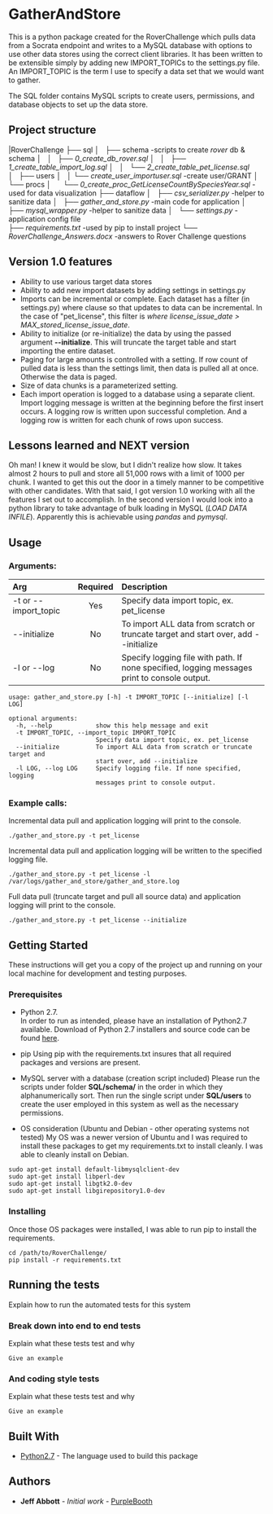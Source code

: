 

# GatherAndStore

This is a python package created for the RoverChallenge which pulls data from a Socrata endpoint and writes to a MySQL database with options to use other data stores using the correct client libraries.  It has been written to be extensible simply by adding new IMPORT_TOPICs to the settings.py file.  An IMPORT_TOPIC is the term I use to specify a data set that we would want to gather.  

The SQL folder contains MySQL scripts to create users, permissions, and database objects to set up the data store.


## Project structure

  |RoverChallenge
  ├── sql
  │   ├── schema  -scripts to create *rover* db & schema
  │   │   ├── *0_create_db_rover.sql*
  │   │   ├── *1_create_table_import_log.sql*
  │   │   └── *2_create_table_pet_license.sql*  
  │   ├── users
  │   │   └── *create_user_importuser.sql* -create user/GRANT 
  │   └── procs
  │       └── *0_create_proc_GetLicenseCountBySpeciesYear.sql*  -used for data visualization
  ├── dataflow
  │   ├── *csv_serializer.py*       -helper to sanitize data 
  │   ├── *gather_and_store.py*     -main code for application
  │   ├── *mysql_wrapper.py*        -helper to sanitize data 
  │   └── *settings.py*             -application config file  
  ├── *requirements.txt*            -used by pip to install project
  └── *RoverChallenge_Answers.docx* -answers to Rover Challenge questions
  

## Version 1.0 features
- Ability to use various target data stores
- Ability to add new import datasets by adding settings in settings.py
- Imports can be incremental or complete.  Each dataset has a filter (in settings.py) where clause so that updates to data can be incremental.  In the case of "pet_license", this filter is *where license_issue_date > MAX_stored_license_issue_date*.
- Ability to initialize (or re-initialize) the data by using the passed argument **--initialize**.  This will truncate the target table and start importing the entire dataset.
- Paging for large amounts is controlled with a setting. If row count of pulled data is less than the settings limit, then data is pulled all at once. Otherwise the data is paged.
- Size of data chunks is a parameterized setting.
- Each import operation is logged to a database using a separate client. Import logging message is written at the beginning before the first insert occurs.  A logging row is written upon successful completion.  And a logging row is written for each chunk of rows upon success.


## Lessons learned and NEXT version

Oh man!  I knew it would be slow, but I didn't realize how slow.  It takes almost 2 hours to pull and store all 51,000 rows with a limit of 1000 per chunk.  I wanted to get this out the door in a timely manner to be competitive with other candidates.  With that said, I got version 1.0 working with all the features I set out to accomplish.  In the second version I would look into a python library to take advantage of bulk loading in MySQL (*LOAD DATA INFILE*).  Apparently this is achievable using *pandas* and *pymysql*.


## Usage
 
### Arguments:  
| Arg | Required | Description                            |
| :--- | :---:| :--- |
| -t  or --import_topic | Yes | Specify data import topic, ex. pet_license |
| --initialize | No | To import ALL data from scratch or truncate target and start over, add --initialize |
| -l or --log  | No | Specify logging file with path. If none specified, logging messages print to console output. |

```
usage: gather_and_store.py [-h] -t IMPORT_TOPIC [--initialize] [-l LOG]

optional arguments:
  -h, --help            show this help message and exit
  -t IMPORT_TOPIC, --import_topic IMPORT_TOPIC
                        Specify data import topic, ex. pet_license
  --initialize          To import ALL data from scratch or truncate target and
                        start over, add --initialize
  -l LOG, --log LOG     Specify logging file. If none specified, logging
                        messages print to console output.
```

### Example calls:
Incremental data pull and application logging will print to the console.
```
./gather_and_store.py -t pet_license
```

Incremental data pull and application logging will be written to the specified logging file.
```
./gather_and_store.py -t pet_license -l /var/logs/gather_and_store/gather_and_store.log
```

Full data pull (truncate target and pull all source data) and application logging will print to the console.
```
./gather_and_store.py -t pet_license --initialize
```


## Getting Started

These instructions will get you a copy of the project up and running on your local machine for development and testing purposes.


### Prerequisites

* Python 2.7.  
In order to run as intended, please have an installation of Python2.7 available.  Download of Python 2.7 installers and source code can be found [here](https://www.python.org/download/releases/2.7/).

* pip
Using pip with the requirements.txt insures that all required packages and versions are present.

* MySQL server with a database (creation script included)
Please run the scripts under folder **SQL/schema/** in the order in which they alphanumerically sort.  Then run the single script under **SQL/users** to create the user employed in this system as well as the necessary permissions.

* OS consideration (Ubuntu and Debian - other operating systems not tested)
My OS was a newer version of Ubuntu and I was required to install these packages to get my requirements.txt to install cleanly.  I was able to cleanly install on Debian.
```
sudo apt-get install default-libmysqlclient-dev
sudo apt-get install libperl-dev
sudo apt-get install libgtk2.0-dev
sudo apt-get install libgirepository1.0-dev
```


### Installing

Once those OS packages were installed, I was able to run pip to install the requirements.
```
cd /path/to/RoverChallenge/
pip install -r requirements.txt
```


## Running the tests

Explain how to run the automated tests for this system

### Break down into end to end tests

Explain what these tests test and why

```
Give an example
```

### And coding style tests

Explain what these tests test and why

```
Give an example
```


## Built With

* [Python2.7](https://docs.python.org/2/) - The language used to build this package


## Authors

* **Jeff Abbott** - *Initial work* - [PurpleBooth](https://github.com/PurpleBooth)
